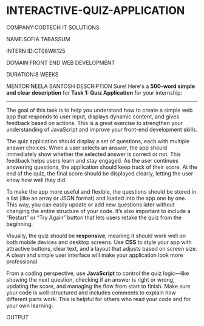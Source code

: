 # INTERACTIVE-QUIZ-APPLICATION
COMPANY:CODTECH IT SOLUTIONS

NAME:SOFIA TABASSUM

INTERN ID:CT08WK125

DOMAIN:FRONT END WEB DEVELOPMENT

DURATION:8 WEEKS

MENTOR:NEELA SANTOSH
DESCRIPTION
Sure! Here's a **500-word simple and clear description** for **Task 1: Quiz Application** for your internship:

---

 The goal of this task is to help you understand how to create a simple web app that responds to user input, displays dynamic content, and gives feedback based on actions. This is a great exercise to strengthen your understanding of JavaScript and improve your front-end development skills.

The quiz application should display a set of questions, each with multiple answer choices. When a user selects an answer, the app should immediately show whether the selected answer is correct or not. This feedback helps users learn and stay engaged. As the user continues answering questions, the application should keep track of their score. At the end of the quiz, the final score should be displayed clearly, letting the user know how well they did.

To make the app more useful and flexible, the questions should be stored in a list (like an array or JSON format) and loaded into the app one by one. This way, you can easily update or add new questions later without changing the entire structure of your code. It’s also important to include a “Restart” or “Try Again” button that lets users retake the quiz from the beginning.

Visually, the quiz should be **responsive**, meaning it should work well on both mobile devices and desktop screens. Use **CSS** to style your app with attractive buttons, clear text, and a layout that adjusts based on screen size. A clean and simple user interface will make your application look more professional.

From a coding perspective, use **JavaScript** to control the quiz logic—like showing the next question, checking if an answer is right or wrong, updating the score, and managing the flow from start to finish. Make sure your code is well-structured and includes comments to explain how different parts work. This is helpful for others who read your code and for your own learning.

OUTPUT
